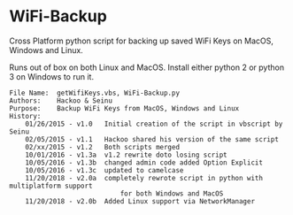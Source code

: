 # WiFi-Backup
Cross Platform python script for backing up saved WiFi Keys on MacOS, Windows and Linux.

Runs out of box on both Linux and MacOS. Install either python 2 or python 3 on Windows to run it.

	File Name:	getWifiKeys.vbs, WiFi-Backup.py
	Authors:	Hackoo & Seinu
	Purpose:	Backup WiFi Keys from MacOS, Windows and Linux
	History:
		01/26/2015 - v1.0   Initial creation of the script in vbscript by Seinu
		02/05/2015 - v1.1   Hackoo shared his version of the same script
		02/xx/2015 - v1.2   Both scripts merged
		10/01/2016 - v1.3a	v1.2 rewrite doto losing script
		10/05/2016 - v1.3b	changed admin code added Option Explicit
		10/05/2016 - v1.3c	updated to camelcase
    	11/20/2018 - v2.0a  completely rewrote script in python with multiplatform support
                                for both Windows and MacOS
    	11/20/2018 - v2.0b  Added Linux support via NetworkManager
